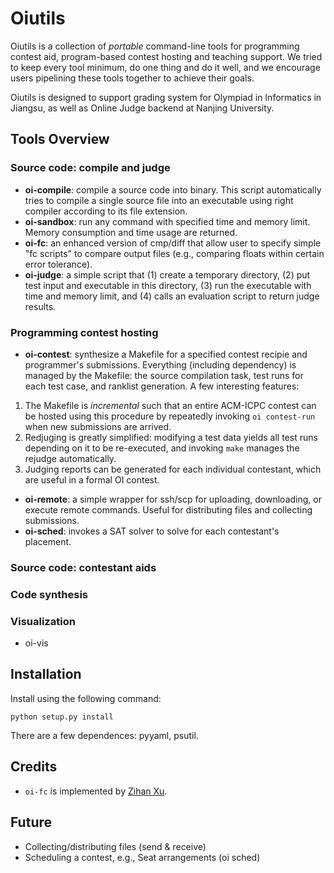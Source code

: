 Oiutils
=======
Oiutils is a collection of *portable* command-line tools for programming contest aid, program-based contest hosting and teaching support. We tried to keep every tool minimum, do one thing and do it well, and we encourage users pipelining these tools together to achieve their goals.

Oiutils is designed to support grading system for Olympiad in Informatics in Jiangsu, as well as Online Judge backend at Nanjing University.

## Tools Overview

### Source code: compile and judge

* **oi-compile**: compile a source code into binary. This script automatically tries to compile a single source file  into an executable using right compiler according to its file extension.
* **oi-sandbox**: run any command with specified time and memory limit. Memory consumption and time usage are returned.
* **oi-fc**: an enhanced version of cmp/diff that allow user to specify simple "fc scripts" to compare output files (e.g., comparing floats within certain error tolerance).
* **oi-judge**: a simple script that (1) create a temporary directory, (2) put test input and executable in this directory, (3) run the executable with time and memory limit, and (4) calls an evaluation script to return judge results.

### Programming contest hosting
* **oi-contest**: synthesize a Makefile for a specified contest recipie and programmer's submissions. Everything (including dependency) is managed by the Makefile: the source compilation task, test runs for each test case, and ranklist generation. A few interesting features:
 1. The Makefile is *incremental* such that an entire ACM-ICPC  contest can be hosted using this procedure by repeatedly invoking `oi contest-run` when new submissions are arrived.
 2. Redjuging is greatly simplified: modifying a test data yields all test runs depending on it to be re-executed, and invoking `make` manages the rejudge automatically.
 3. Judging reports can be generated for each individual contestant, which are useful in a formal OI contest.  
* **oi-remote**: a simple wrapper for ssh/scp for uploading, downloading, or execute remote commands. Useful for distributing files and collecting submissions.
* **oi-sched**: invokes a SAT solver to solve for each contestant's placement.

### Source code: contestant aids

### Code synthesis

### Visualization
* oi-vis

## Installation

Install using the following command:

	python setup.py install

There are a few dependences: pyyaml, psutil.

## Credits

* `oi-fc` is implemented by [Zihan Xu](https://github.com/Sojiv).

## Future

* Collecting/distributing files (send & receive)
* Scheduling a contest, e.g., Seat arrangements (oi sched)
